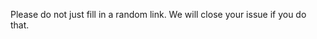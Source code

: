 <span class="vue-text danger">Please do not just fill in a random link. We will close your issue if you do that.</span>

